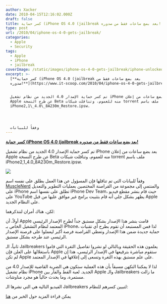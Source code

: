 ```yaml
---
author: Xacker
date: 2010-04-15T12:16:02.000Z
draft: false
title: كسر حماية (iPhone OS 4.0 (jailbreak بعد بضع ساعات فقط من صدوره!
type: post
url: /2010/04/iphone-os-4-0-gets-jailbreak/
categories:
  - Apple
  - Security
tags:
  - Apple
  - iPhone
  - jailbreak
coverImage: /static/images/iphone-os-4-0-gets-jailbreak/iphone-unlocked1.jpg
excerpt: >-
  [**كسر حماية (iPhone OS 4.0 (jailbreak بعد بضع ساعات فقط من
  صدوره!**](https://www.it-scoop.com/2010/04/iphone-os-4-0-gets-jailbreak/)


  تم كسر حماية الإصدار 4.0 الجديد من نظام تشغيل iPhone بعد بضع ساعات من إعلان
  Apple عن طرح النسخة Beta منه للعموم، وتناقلت شبكات torrent ملف باسم
  iPhone2,1\_4.0\_8A230m_Restore.ipsw.




  وفقاً للبيانات
---
```

[**كسر حماية (iPhone OS 4.0 (jailbreak بعد بضع ساعات فقط من صدوره!**](https://www.it-scoop.com/2010/04/iphone-os-4-0-gets-jailbreak/)

تم كسر حماية الإصدار 4.0 الجديد من نظام تشغيل iPhone بعد بضع ساعات من إعلان Apple عن طرح النسخة Beta منه للعموم، وتناقلت شبكات torrent ملف باسم iPhone2,1\_4.0\_8A230m_Restore.ipsw.

![](/static/images/iphone-os-4-0-gets-jailbreak/iphone-unlocked1.jpg)

وفقاً للبيانات التي تم تناقلها فإن المسؤول عن هذا العمل يطلق على نفسه اسم [MuscleNerd](http://twitter.com/musclenerd) والمنتمي إلى مجموعة من القراصنة المختصين بعمليات التطوير والتعديل على iPhone تطلق على نفسها اسم iPhone Dev Team، حيث قام بنشر مقطع فيديو على YouTube يظهر بشكل جلي أنه قام بتثبيت برامج غير موافق عليها من قبل Apple على النظام الجديد.

لكن، هناك أمران لنتذكرهما:

أولاً، أن Apple قامت بنشر هذا الإصدار بشكل مستبق جداً لطرح الإصدار الرئيسي المعتمد لنظام التشغيل الخاص بـ iPhone، لذا فمن المستبعد أن تقوم بطرح أي تقنيات حماية جديدة ضمن هذا الإصدار وتعطي القراصنة فرصة أكبر ليعملوا على قرصنة الإصدار الرئيسي عند طرحه بشكل مستبق.

ثانياً، الـ Jailbreakers يعلمون هذه الحقيقة وبالتالي لو نشروا تفاصيل الثغرة التي قاموا باستغلالها على العلن فإن Apple ستقوم مباشرة بترقيعها في الإصدار الرئيسي، هذا إن لم تكن Apple على علم مستبق بهذه الثغرة وتسعى إلى إغلاقها في الإصدار المعتمد.

لذا لا يمكننا التكهن مسبقاً بأن هذه العملية ستكون هي الضربة القاضية للإصدار 4.0 من نظام تشغيل iPhone الجديد. لعبة القط والفأر بين Apple والـ Jailbreakers ما زالت مستمرة، وما يحدث حالياً هو مجرد مناوشات.

الفيديو التالية هي التي نشرها الـ Jailbreakers لتبيين كسرهم للنظام:

يمكن قراءة المزيد حول الخبر من [هنا](http://touchreviews.net/iphone-os-4-jailbreak-confirmed-video/)
